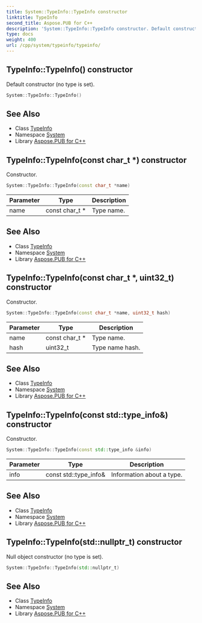```yaml
---
title: System::TypeInfo::TypeInfo constructor
linktitle: TypeInfo
second_title: Aspose.PUB for C++
description: 'System::TypeInfo::TypeInfo constructor. Default constructor (no type is set) in C++.'
type: docs
weight: 400
url: /cpp/system/typeinfo/typeinfo/
---
```

## TypeInfo::TypeInfo() constructor


Default constructor (no type is set).

```cpp
System::TypeInfo::TypeInfo()
```

## See Also

* Class [TypeInfo](../)
* Namespace [System](../../)
* Library [Aspose.PUB for C++](../../../)
## TypeInfo::TypeInfo(const char_t *) constructor


Constructor.

```cpp
System::TypeInfo::TypeInfo(const char_t *name)
```


| Parameter | Type | Description |
| --- | --- | --- |
| name | const char_t * | Type name. |

## See Also

* Class [TypeInfo](../)
* Namespace [System](../../)
* Library [Aspose.PUB for C++](../../../)
## TypeInfo::TypeInfo(const char_t *, uint32_t) constructor


Constructor.

```cpp
System::TypeInfo::TypeInfo(const char_t *name, uint32_t hash)
```


| Parameter | Type | Description |
| --- | --- | --- |
| name | const char_t * | Type name. |
| hash | uint32_t | Type name hash. |

## See Also

* Class [TypeInfo](../)
* Namespace [System](../../)
* Library [Aspose.PUB for C++](../../../)
## TypeInfo::TypeInfo(const std::type_info\&) constructor


Constructor.

```cpp
System::TypeInfo::TypeInfo(const std::type_info &info)
```


| Parameter | Type | Description |
| --- | --- | --- |
| info | const std::type_info\& | Information about a type. |

## See Also

* Class [TypeInfo](../)
* Namespace [System](../../)
* Library [Aspose.PUB for C++](../../../)
## TypeInfo::TypeInfo(std::nullptr_t) constructor


Null object constructor (no type is set).

```cpp
System::TypeInfo::TypeInfo(std::nullptr_t)
```

## See Also

* Class [TypeInfo](../)
* Namespace [System](../../)
* Library [Aspose.PUB for C++](../../../)
